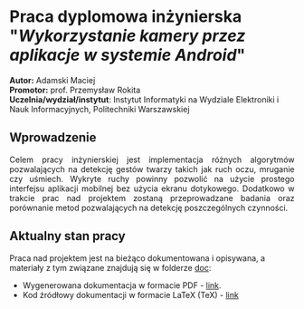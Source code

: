 
# Praca dyplomowa inżynierska "*Wykorzystanie kamery przez aplikacje w systemie Android*"

**Autor:** Adamski Maciej<br/>
**Promotor:** prof. Przemysław Rokita<br/>
**Uczelnia/wydział/instytut**: Instytut Informatyki na Wydziale Elektroniki i Nauk Informacyjnych, Politechniki Warszawskiej

 
 ## Wprowadzenie

<p align="justify">Celem pracy inżynierskiej jest implementacja różnych algorytmów pozwalających na detekcję gestów twarzy takich jak ruch oczu, mruganie czy uśmiech. Wykryte ruchy powinny pozwolić na użycie prostego interfejsu aplikacji mobilnej bez użycia ekranu dotykowego. Dodatkowo w trakcie prac nad projektem zostaną przeprowadzane badania oraz porównanie metod pozwalających na detekcję poszczególnych czynności. </p>

 ## Aktualny stan pracy
 
 Praca nad projektem jest na bieżąco dokumentowana i opisywana, a materiały z tym związane znajdują się w folderze [doc](doc):

 - Wygenerowana dokumentacja w formacie PDF - [link](doc/_INZ__Notatki.pdf). 
 - Kod źródłowy dokumentacji w formacie LaTeX (TeX) - [link](doc/main.tex)
